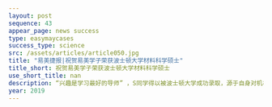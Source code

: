 ```yaml
---
layout: post
sequence: 43
appear_page: news success 
type: easymaycases
success_type: science
src: /assets/articles/article050.jpg
title: "易美捷报|祝贺易美学子荣获波士顿大学材料科学硕士"
title_short: 祝贺易美学子荣获波士顿大学材料科学硕士
use_short_title: nan
description: “兴趣是学习最好的导师” ，S同学得以被波士顿大学成功录取，源于自身对机械，材料科学的热爱。虽然GPA并不拔尖，但是多项机械相关的科研项目匹配，使得S同学对自身专业有了更深刻的认识，优秀的科研实习经历加以美式思维的文书，从而在后续申请中使得S同学成功斩获心仪院校offer。
year: 2019
---
```


